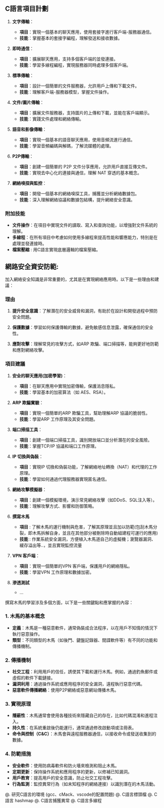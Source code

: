 ## C語言項目計劃

1. **文字傳輸**：  
   - **項目**：實現一個基本的聊天應用，使用套接字進行客戶端-服務器通信。
   - **技能**：掌握基本的套接字編程，理解發送和接收數據。

2. **即時通信**：
   - **項目**：擴展聊天應用，支持多個客戶端的並發連接。
   - **技能**：學習多線程編程，實現服務器同時處理多個客戶端。

3. **標準傳輸**：
   - **項目**：設計一個簡單的文件服務器，允許用戶上傳和下載文件。
   - **技能**：理解客戶端-服務器模型，掌握文件操作。

4. **文件/圖片傳輸**：
   - **項目**：擴展文件服務器，支持圖片的上傳和下載，並能在客戶端顯示。
   - **技能**：實踐文件處理和網絡傳輸。

5. **語音和影像傳輸**：
   - **項目**：實現一個基本的語音聊天應用，使用音頻流進行通信。
   - **技能**：學習音頻編碼與解碼，了解流媒體的處理。

6. **P2P傳輸**：
   - **項目**：創建一個簡單的 P2P 文件分享應用，允許用戶直接互傳文件。
   - **技能**：實現去中心化的連接與通信，理解 NAT 穿透的基本概念。

7. **網絡嗅探與監控**：
   - **項目**：開發一個基本的網絡嗅探工具，捕獲並分析網絡數據包。
   - **技能**：深入理解網絡協議和數據包結構，提升網絡安全意識。

### 附加技能

- **文件操作**：在項目中實現文件的讀取、寫入和查詢功能，以增強對文件系統的理解。
- **多線程**：在所有項目中考慮如何使用多線程來提高性能和響應能力，特別是在處理並發連接時。
- **檔案壓縮** : 用C語言實現底層邏輯的檔案壓縮。

## 網路安全資安防範:
加入網絡安全知識是非常重要的，尤其是在實現網絡應用時。以下是一些理由和建議：

### 理由

1. **提升安全意識**：了解潛在的安全威脅和漏洞，有助於在設計和開發過程中預防安全問題。
  
2. **保護數據**：學習如何保護傳輸的數據，避免敏感信息泄露，確保通信的安全性。

3. **應對攻擊**：理解常見的攻擊方式，如ARP 欺騙、端口掃描等，能夠更好地防範和應對網絡攻擊。

### 項目建議

1. **安全的聊天應用(加密學習)**：
   - **項目**：在聊天應用中實現加密傳輸，保護消息隱私。
   - **技能**：學習基本的加密算法（如 AES、RSA）。

2. **ARP 欺騙實驗**：
   - **項目**：實現一個簡單的ARP 欺騙工具，幫助理解ARP 協議的脆弱性。
   - **技能**：學習ARP 工作原理及其安全問題。

3. **端口掃描工具**：
   - **項目**：創建一個端口掃描工具，識別開放端口並分析潛在的安全風險。
   - **技能**：掌握TCP/IP 協議和端口工作原理。

4. **IP 切換與偽裝**：
   - **項目**：實現IP 切換和偽裝功能，了解網絡地址轉換（NAT）和代理的工作原理。
   - **技能**：學習如何通過代理服務器實現匿名通信。

5. **網絡攻擊模擬器**：
   - **項目**：創建一個模擬環境，演示常見網絡攻擊（如DDoS、SQL注入等）。
   - **技能**：理解攻擊方式、影響和防御策略。

6. **撰寫木馬**
    - **項目** : 了解木馬的運行機制與危害，了解其原理並且加以防範(包刮木馬分裂，即木馬拆解自身，並且在其他部分被刪除時自動組建程可運行的應用)
    - **技能** : 作業系統安全漏洞，方便植入木馬道自己的虛擬機；瀏覽器漏洞、緩存溢出等..，並且實現監控流量

7. **VPN 客戶端**：
   - **項目**：實現一個簡單的VPN 客戶端，保護用戶的網絡隱私。
   - **技能**：學習VPN 工作原理和數據加密。

8. **滲透測試**
    - ...


撰寫木馬的學習涉及多個方面，以下是一些關鍵點和應掌握的內容：

### 1. **木馬的基本概念**
   - **定義**：木馬是一種惡意軟件，通常偽裝成合法程序，以在用戶不知情的情況下執行惡意操作。
   - **類型**：不同類型的木馬（如後門、鍵盤記錄器、間諜軟件等）有不同的功能和傳播機制。

### 2. **傳播機制**
   - **社交工程**：利用用戶的信任，誘使其下載和運行木馬。例如，通過釣魚郵件或虛假的軟件下載鏈接。
   - **漏洞利用**：通過操作系統或應用程序的安全漏洞，遠程執行惡意代碼。
   - **惡意軟件傳播網絡**：使用P2P網絡或惡意網站傳播木馬。

### 3. **實現原理**
   - **隱蔽性**：木馬通常會使用各種技術來隱藏自己的存在，比如代碼混淆和進程注入。
   - **持久性**：在系統重啟後仍能運行，通常通過修改啟動項或注冊表。
   - **命令與控制（C&C）**：木馬會與遠程服務器通信，以接收命令或發送收集到的數據。

### 4. **防範措施**
   - **安全軟件**：使用防病毒軟件和防火墻來檢測和阻止木馬。
   - **定期更新**：保持操作系統和應用程序的更新，以修補已知漏洞。
   - **用戶教育**：提高用戶的安全意識，防止社交工程攻擊。
   - **行為監測**：監控異常行為（如未知程序的網絡連接）以識別潛在的木馬活動。


@. 研究C語言的環境 (gcc、cMack、vscode的配置問題)
@. C語言標頭檔
@. C語言 hashmap
@. C語言捕獲異常
@. C語言多線程